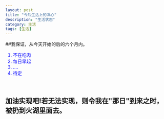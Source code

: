 ```yaml
---
layout: post
title: "今后生活上的决心"
description: "生活状态"
category: 生活
tags: [生活]
---
```


##我保证，从今天开始的后的六个月内。
<br/>
<font color=blue>
1. 不在吃肉
2. 每日早起
3. ....
4. 待定
</font>
<br/>

加油实现吧!若无法实现，则令我在"那日"到来之时，被扔到火湖里面去。
-----

